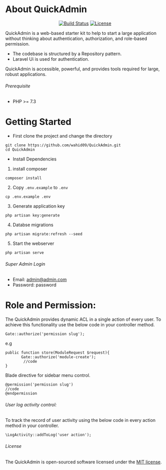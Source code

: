 # About QuickAdmin

<p align="center">
<a href="https://travis-ci.org/laravel/framework"><img src="https://travis-ci.org/laravel/framework.svg" alt="Build Status"></a>
<a href="https://packagist.org/packages/laravel/framework"><img src="https://poser.pugx.org/laravel/framework/license.svg" alt="License"></a>
</p>

QuickAdmin is a web-based starter kit to help to start a large application without thinking about authentication, authorization, and role-based permission. 

- The codebase is structured by a Repository pattern.
- Laravel Ui is used for authentication.

QuickAdmin is accessible, powerful, and provides tools required for large, robust applications.

###### Prerequisite

- PHP >= 7.3

# Getting Started

- First clone the project and change the directory

```shell
git clone https://github.com/wahid09/QuickAdmin.git
cd QuickAdmin
```

- Install Dependencies

1. install composer

```shell
composer install
```

2. Copy `.env.example` to `.env`

```shell
cp .env.example .env
```

3. Generate application key

```shell
php artisan key:generate
```
4. Databse migrations

```shell
php artisan migrate:refresh --seed
```
5. Start the webserver

```shell
php artisan serve
```
###### Super Admin Login
 - Email: admin@admin.com
 - Password: password

# Role and Permission:
The QuickAdmin provides dynamic ACL in a single action of every user. To achieve this functionality use the below code in your controller method.

```shell
Gate::authorize('permission slug');
```

e.g

```shell 
public function store(ModuleRequest $request){
       Gate::authorize('module-create');
        //code
}
```
Blade directive for sidebar menu control.

```shell
@permission('permission slug')
//code
@endpermission
```

###### User log activity control:
To track the record of user activity using the below code in every action method in your controller.

```shell
\LogActivity::addToLog('user action');
```

###### License

The QuickAdmin is open-sourced software licensed under the [MIT license](https://opensource.org/licenses/MIT).
